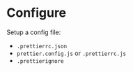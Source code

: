 # Configure

Setup a config file:

- `.prettierrc.json`
- `prettier.config.js` or `.prettierrc.js`
- `.prettierignore`

